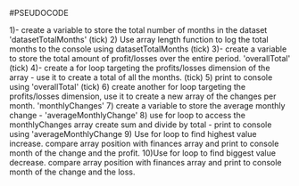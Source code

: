 #PSEUDOCODE

1)- create a variable to store the total number of months in the dataset 'datasetTotalMonths' (tick)
2) Use array length function to log the total months to the console using datasetTotalMonths (tick)
3)- create a variable to store the total amount of profit/losses over the entire period. 'overallTotal' (tick)
4)- create a for loop targeting the profits/losses dimension of the array - use it to create a total of all the months. (tick)
 5) print to console using 'overallTotal' (tick)
 6) create another for loop targeting the profits/losses dimension, use it to create a new array of the changes per month. 'monthlyChanges'
 7) create a variable to store the average monthly change - 'averageMonthlyChange'
 8) use for loop to access the monthlyChanges array create sum and divide by total - print to console using 'averageMonthlyChange
 9) Use for loop to find highest value increase. compare array position with finances array and print to console month of the change and the profit. 
 10)Use for loop to find biggest value decrease. compare array position with finances array and print to console month of the change and the loss. 
